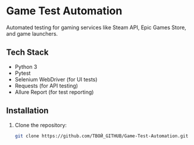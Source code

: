 # Game Test Automation
Automated testing for gaming services like Steam API, Epic Games Store, and game launchers.

## Tech Stack
- Python 3
- Pytest
- Selenium WebDriver (for UI tests)
- Requests (for API testing)
- Allure Report (for test reporting)

## Installation
1. Clone the repository:
   ```sh
   git clone https://github.com/ТВОЙ_GITHUB/Game-Test-Automation.git
   ```
